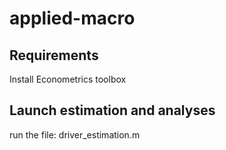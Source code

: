 # applied-macro


## Requirements

Install Econometrics toolbox

## Launch estimation and analyses 

run the file: driver_estimation.m

